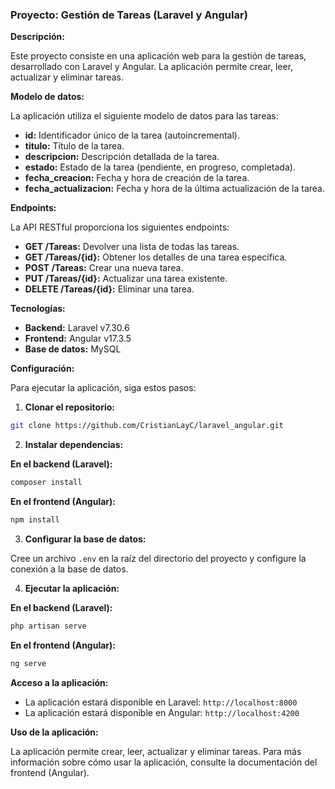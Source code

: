 ### Proyecto: Gestión de Tareas (Laravel y Angular)

**Descripción:**

Este proyecto consiste en una aplicación web para la gestión de tareas, desarrollado con Laravel y Angular. La aplicación permite crear, leer, actualizar y eliminar tareas.

**Modelo de datos:**

La aplicación utiliza el siguiente modelo de datos para las tareas:

* **id:** Identificador único de la tarea (autoincremental).
* **titulo:** Título de la tarea.
* **descripcion:** Descripción detallada de la tarea.
* **estado:** Estado de la tarea (pendiente, en progreso, completada).
* **fecha_creacion:** Fecha y hora de creación de la tarea.
* **fecha_actualizacion:** Fecha y hora de la última actualización de la tarea.

**Endpoints:**

La API RESTful proporciona los siguientes endpoints:

* **GET /Tareas:** Devolver una lista de todas las tareas.
* **GET /Tareas/{id}:** Obtener los detalles de una tarea específica.
* **POST /Tareas:** Crear una nueva tarea.
* **PUT /Tareas/{id}:** Actualizar una tarea existente.
* **DELETE /Tareas/{id}:** Eliminar una tarea.

**Tecnologías:**

* **Backend:** Laravel v7.30.6
* **Frontend:** Angular v17.3.5
* **Base de datos:** MySQL

**Configuración:**

Para ejecutar la aplicación, siga estos pasos:

1. **Clonar el repositorio:**

```bash
git clone https://github.com/CristianLayC/laravel_angular.git
```

2. **Instalar dependencias:**

**En el backend (Laravel):**

```bash
composer install
```

**En el frontend (Angular):**

```bash
npm install
```

3. **Configurar la base de datos:**

Cree un archivo `.env` en la raíz del directorio del proyecto y configure la conexión a la base de datos.

4. **Ejecutar la aplicación:**

**En el backend (Laravel):**

```bash
php artisan serve
```

**En el frontend (Angular):**

```bash
ng serve
```

**Acceso a la aplicación:**

* La aplicación estará disponible en Laravel: `http://localhost:8000`
* La aplicación estará disponible en Angular: `http://localhost:4200`

**Uso de la aplicación:**

La aplicación permite crear, leer, actualizar y eliminar tareas. Para más información sobre cómo usar la aplicación, consulte la documentación del frontend (Angular).
